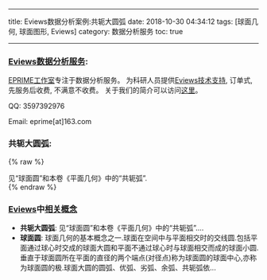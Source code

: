
---
title: Eviews数据分析案例:共轭大圆弧
date: 2018-10-30 04:34:12
tags: [球面几何, 球面图形, Eviews]
category: 数据分析服务
toc: true

---



<span></span>
<!-- more -->

### [Eviews](/tags/Eviews/)[数据分析服务](/categories/数据分析服务/):
[EPRIME工作室](http://eprime.cn/)专注于数据分析服务。
为科研人员提供[Eviews技术支持](http://eprime.cn/2018/08/18/EPRIME工作室Eviews代做服务详情/), 订单式, 先服务后收费, 不满意不收费。
关于我们的简介可以访问[这里](http://eprime.cn/2018/08/17/关于EPRIME工作室/)。

QQ: 3597392976

Email: eprime[at]163.com



### 共轭大圆弧:

{% raw %}
<div class="p1">见“球面圆”和本卷《平面几何》中的“共轭弧”.</div>
{% endraw %}



### [Eviews](/tags/Eviews/)中[相关概念](/categories/数据分析服务)

- **共轭大圆弧**: 见“球面圆”和本卷《平面几何》中的“共轭弧”....
- **球面圆**: 球面几何的基本概念之一.球面在空间中与平面相交时的交线圆.包括平面通过球心时交成的球面大圆和平面不通过球心时与球面相交而成的球面小圆.垂直于球面圆所在平面的直径的两个端点(对径点)称为球面圆的球面中心,亦称为球面圆的极.球面大圆的圆弧、优弧、劣弧、余弧、共轭弧依...





